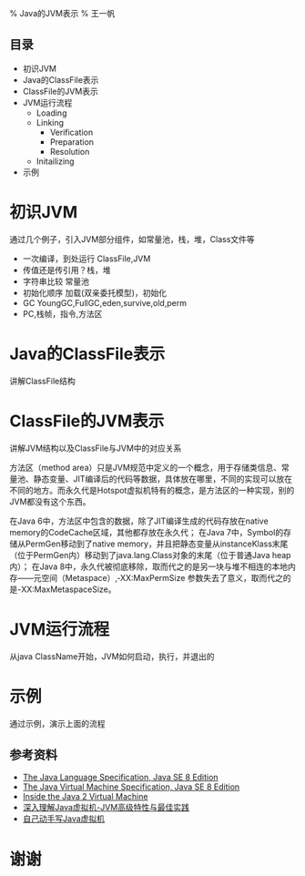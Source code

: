 % Java的JVM表示
% 王一帆

## 目录

- 初识JVM
- Java的ClassFile表示
- ClassFile的JVM表示
- JVM运行流程
	- Loading
	- Linking
		- Verification
		- Preparation
		- Resolution
	- Initailizing
- 示例

# 初识JVM

通过几个例子，引入JVM部分组件，如常量池，栈，堆，Class文件等

- 一次编译，到处运行 ClassFile,JVM
- 传值还是传引用？栈，堆
- 字符串比较 常量池
- 初始化顺序 加载(双亲委托模型)，初始化
- GC YoungGC,FullGC,eden,survive,old,perm
- PC,栈帧，指令,方法区

# Java的ClassFile表示

讲解ClassFile结构

# ClassFile的JVM表示

讲解JVM结构以及ClassFile与JVM中的对应关系

方法区（method area）只是JVM规范中定义的一个概念，用于存储类信息、常量池、静态变量、JIT编译后的代码等数据，具体放在哪里，不同的实现可以放在不同的地方。而永久代是Hotspot虚拟机特有的概念，是方法区的一种实现，别的JVM都没有这个东西。

在Java 6中，方法区中包含的数据，除了JIT编译生成的代码存放在native memory的CodeCache区域，其他都存放在永久代；
在Java 7中，Symbol的存储从PermGen移动到了native memory，并且把静态变量从instanceKlass末尾（位于PermGen内）移动到了java.lang.Class对象的末尾（位于普通Java heap内）；
在Java 8中，永久代被彻底移除，取而代之的是另一块与堆不相连的本地内存——元空间（Metaspace）,‑XX:MaxPermSize 参数失去了意义，取而代之的是-XX:MaxMetaspaceSize。

# JVM运行流程

从java ClassName开始，JVM如何启动，执行，并退出的

# 示例

通过示例，演示上面的流程

## 参考资料

- [The Java Language Specification, Java SE 8 Edition](https://docs.oracle.com/javase/specs/jls/se8/jls8.pdf)
- [The Java Virtual Machine Specification, Java SE 8 Edition](https://docs.oracle.com/javase/specs/jvms/se8/jvms8.pdf)
- [Inside the Java 2 Virtual Machine](http://www.artima.com/insidejvm/ed2/index.html)
- [深入理解Java虚拟机-JVM高级特性与最佳实践](https://book.douban.com/subject/6522893/)
- [自己动手写Java虚拟机](https://book.douban.com/subject/26802084/)

# 谢谢
